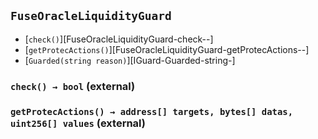 ## <span id="FuseOracleLiquidityGuard"></span> `FuseOracleLiquidityGuard`



- [`check()`][FuseOracleLiquidityGuard-check--]
- [`getProtecActions()`][FuseOracleLiquidityGuard-getProtecActions--]
- [`Guarded(string reason)`][IGuard-Guarded-string-]
### <span id="FuseOracleLiquidityGuard-check--"></span> `check() → bool` (external)



### <span id="FuseOracleLiquidityGuard-getProtecActions--"></span> `getProtecActions() → address[] targets, bytes[] datas, uint256[] values` (external)



